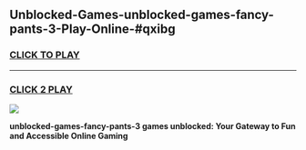 
## Unblocked-Games-unblocked-games-fancy-pants-3-Play-Online-#qxibg
<h3>
<a href="https://premium.freeplayer.one?title=unblocked-games-fancy-pants-3&ref=27F">CLICK TO PLAY</a></h3>
<hr>

<h3>
<a href="https://premium.freeplayer.one?title=unblocked-games-fancy-pants-3&ref=27F">CLICK 2 PLAY</a>
  
</h3>

<a href="https://premium.freeplayer.one?title=unblocked-games-fancy-pants-3&ref=27F"><img src="https://clearcache.store/games.png"></a>


**unblocked-games-fancy-pants-3 games unblocked: Your Gateway to Fun and Accessible Online Gaming**
